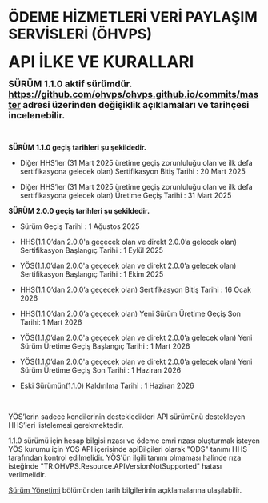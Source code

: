 #  ÖDEME HİZMETLERİ VERİ PAYLAŞIM SERVİSLERİ (ÖHVPS) 

**<font size=6>API İLKE VE KURALLARI  </font>**  

 <font size=4><b>SÜRÜM 1.1.0 aktif sürümdür.<br>
 <https://github.com/ohvps/ohvps.github.io/commits/master> adresi üzerinden değişiklik açıklamaları ve tarihçesi incelenebilir.<br></b></font>

<br/>


**SÜRÜM 1.1.0 geçiş tarihleri şu şekildedir.**

-	Diğer HHS’ler (31 Mart 2025 üretime geçiş zorunluluğu olan ve ilk defa sertifikasyona gelecek olan) Sertifikasyon Bitiş Tarihi : 20 Mart 2025

-	Diğer HHS’ler (31 Mart 2025 üretime geçiş zorunluluğu olan ve ilk defa sertifikasyona gelecek olan) Üretime Geçiş Tarihi : 31 Mart 2025

**SÜRÜM 2.0.0 geçiş tarihleri şu şekildedir.**
  
- Sürüm Geçiş Tarihi : 1 Ağustos 2025

- HHS(1.1.0’dan 2.0.0'a geçecek olan ve direkt 2.0.0’a gelecek olan) Sertifikasyon Başlangıç Tarihi :  1 Eylül 2025

- YÖS(1.1.0’dan 2.0.0'a geçecek olan ve direkt 2.0.0’a gelecek olan) Sertifikasyon Başlangıç Tarihi : 1 Ekim 2025

- HHS(1.1.0’dan 2.0.0’a geçecek olan) Sertifikasyon Bitiş Tarihi : 16 Ocak 2026

- HHS(1.1.0’dan 2.0.0’a geçecek olan) Yeni Sürüm Üretime Geçiş Son Tarihi: 1 Mart 2026

- YÖS(1.1.0’dan 2.0.0'a geçecek olan ve direkt 2.0.0’a gelecek olan) Yeni Sürüm Üretime Geçiş Başlangıç Tarihi : 1 Mart 2026

- YÖS(1.1.0’dan 2.0.0'a geçecek olan ve direkt 2.0.0’a gelecek olan) Yeni Sürüm Üretime Geçiş Son Tarihi : 1 Haziran 2026

- Eski Sürümün(1.1.0) Kaldırılma Tarihi : 1 Haziran 2026
<br>

YÖS’lerin sadece kendilerinin destekledikleri API sürümünü destekleyen HHS’leri listelemesi gerekmektedir.

1.1.0 sürümü için hesap bilgisi rızası ve ödeme emri rızası oluşturmak isteyen YÖS kurumu için YOS API içerisinde apiBilgileri olarak "ODS" tanımı HHS tarafından kontrol edilmelidir. YÖS'ün ilgili tanımı olmaması halinde rıza isteğinde "TR.OHVPS.Resource.APIVersionNotSupported" hatası verilmelidir.

[Sürüm Yönetimi](surum-yonetimi) bölümünden tarih bilgilerinin açıklamalarına ulaşılabilir.


<br/>
<br/>
<br/>
<br/>
<br/>
<br/>
<br/>
<br/>
<br/>
<br/>
<br/>
<br/>
<br/>
<br/>
<br/>
<br/>
<br/>
<br/>
<br/>
<br/>
<br/>
<br/>
<br/>
